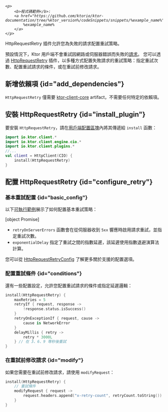 [//]: # (title: 重試失敗的請求)

<show-structure for="chapter" depth="2"/>
<primary-label ref="client-plugin"/>

<tldr>
<var name="example_name" value="client-retry"/>

    <p>
        <b>程式碼範例</b>:
        <a href="https://github.com/ktorio/ktor-documentation/tree/%ktor_version%/codeSnippets/snippets/%example_name%">
            %example_name%
        </a>
    </p>
    
</tldr>

<link-summary>
HttpRequestRetry 插件允許您為失敗的請求配置重試策略。
</link-summary>

預設情況下，Ktor 用戶端不會重試因網路或伺服器錯誤而失敗的[請求](client-requests.md)。
您可以透過 [HttpRequestRetry](https://api.ktor.io/ktor-client/ktor-client-core/io.ktor.client.plugins/-http-request-retry) 插件，以多種方式配置失敗請求的重試策略：指定重試次數、配置重試請求的條件，或在重試前修改請求。

## 新增依賴項 {id="add_dependencies"}
`HttpRequestRetry` 僅需要 [ktor-client-core](client-dependencies.md) artifact，不需要任何特定的依賴項。

## 安裝 HttpRequestRetry {id="install_plugin"}

要安裝 `HttpRequestRetry`，請在[用戶端配置區塊](client-create-and-configure.md#configure-client)內將其傳遞給 `install` 函數：
```kotlin
import io.ktor.client.*
import io.ktor.client.engine.cio.*
import io.ktor.client.plugins.*
//...
val client = HttpClient(CIO) {
    install(HttpRequestRetry)
}
```

## 配置 HttpRequestRetry {id="configure_retry"}

### 基本重試配置 {id="basic_config"}

以下[可執行範例](https://github.com/ktorio/ktor-documentation/tree/%ktor_version%/codeSnippets/snippets/client-retry)展示了如何配置基本重試策略：

[object Promise]

*   `retryOnServerErrors` 函數會在從伺服器收到 `5xx` 響應時啟用請求重試，並指定重試次數。
*   `exponentialDelay` 指定了重試之間的指數延遲，該延遲使用指數退避演算法計算。

您可以從 [HttpRequestRetryConfig](https://api.ktor.io/ktor-client/ktor-client-core/io.ktor.client.plugins/-http-request-retry-config) 了解更多關於支援的配置選項。

### 配置重試條件 {id="conditions"}

還有一些配置設定，允許您配置重試請求的條件或指定延遲邏輯：

```kotlin
install(HttpRequestRetry) {
    maxRetries = 5
    retryIf { request, response ->
        !response.status.isSuccess()
    }
    retryOnExceptionIf { request, cause -> 
        cause is NetworkError 
    }
    delayMillis { retry -> 
        retry * 3000L 
    } // 在 3、6、9 等秒後重試
}
```

### 在重試前修改請求 {id="modify"}

如果您需要在重試前修改請求，請使用 `modifyRequest`：

```kotlin
install(HttpRequestRetry) {
    // 重試條件
    modifyRequest { request ->
        request.headers.append("x-retry-count", retryCount.toString())
    }
}
```